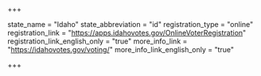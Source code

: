 +++

state_name = "Idaho"
state_abbreviation = "id"
registration_type = "online"
registration_link = "https://apps.idahovotes.gov/OnlineVoterRegistration"
registration_link_english_only = "true"
more_info_link = "https://idahovotes.gov/voting/"
more_info_link_english_only = "true"

+++